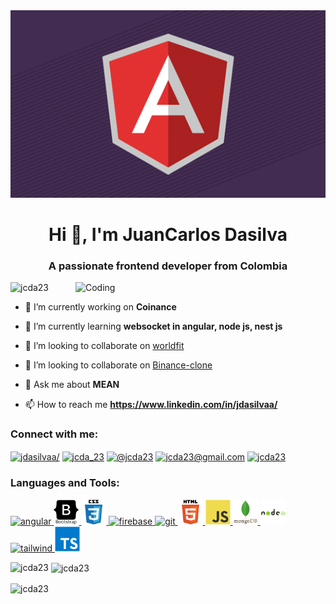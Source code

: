 <img href="https://gifer.com/es/gifs/blog" alt="Angular" src="https://raw.githubusercontent.com/vugar005/ngx-awesome-uploader/master/angular-image.gif?raw=true" style="width: 100vw; height: 300px; object-fit: cover">



<h1 align="center">Hi 👋, I'm JuanCarlos Dasilva</h1>
<h3 align="center">A passionate frontend developer from Colombia</h3>
<img align="right" alt="Coding" width="400" style"object-fit: cover" src="https://img.etimg.com/thumb/msid-84146056,width-1200,height-900,imgsize-638053,resizemode-8/20210706_developer-economy_01.jpg">



<p align="left"> <img src="https://komarev.com/ghpvc/?username=jcda23&label=Profile%20views&color=0e75b6&style=flat" alt="jcda23" /> </p>

- 🔭 I’m currently working on **Coinance**

- 🌱 I’m currently learning **websocket in angular, node js, nest js**

- 👯 I’m looking to collaborate on [worldfit](https://worldfit.site/auth/login)

- 🤝 I’m looking to collaborate on [Binance-clone](https://fir-img-fe824.web.app/admin)

- 💬 Ask me about **MEAN**

- 📫 How to reach me **https://www.linkedin.com/in/jdasilvaa/**

<h3 align="left">Connect with me:</h3>
<p align="left">
<a href="https://linkedin.com/in/jdasilvaa/" target="blank"><img align="center" src="https://raw.githubusercontent.com/rahuldkjain/github-profile-readme-generator/master/src/images/icons/Social/linked-in-alt.svg" alt="jdasilvaa/" height="30" width="40" /></a>
<a href="https://instagram.com/jcda_23" target="blank"><img align="center" src="https://raw.githubusercontent.com/rahuldkjain/github-profile-readme-generator/master/src/images/icons/Social/instagram.svg" alt="jcda_23" height="30" width="40" /></a>
<a href="https://medium.com/@jcda23" target="blank"><img align="center" src="https://raw.githubusercontent.com/rahuldkjain/github-profile-readme-generator/master/src/images/icons/Social/medium.svg" alt="@jcda23" height="30" width="40" /></a>
<a href="https://www.hackerrank.com/jcda23@gmail.com" target="blank"><img align="center" src="https://raw.githubusercontent.com/rahuldkjain/github-profile-readme-generator/master/src/images/icons/Social/hackerrank.svg" alt="jcda23@gmail.com" height="30" width="40" /></a>
<a href="https://discord.gg/jcda23" target="blank"><img align="center" src="https://raw.githubusercontent.com/rahuldkjain/github-profile-readme-generator/master/src/images/icons/Social/discord.svg" alt="jcda23" height="30" width="40" /></a>
</p>

<h3 align="left">Languages and Tools:</h3>
<p align="left"> <a href="https://angular.io" target="_blank" rel="noreferrer"> <img src="https://angular.io/assets/images/logos/angular/angular.svg" alt="angular" width="40" height="40"/> </a> <a href="https://getbootstrap.com" target="_blank" rel="noreferrer"> <img src="https://raw.githubusercontent.com/devicons/devicon/master/icons/bootstrap/bootstrap-plain-wordmark.svg" alt="bootstrap" width="40" height="40"/> </a> <a href="https://www.w3schools.com/css/" target="_blank" rel="noreferrer"> <img src="https://raw.githubusercontent.com/devicons/devicon/master/icons/css3/css3-original-wordmark.svg" alt="css3" width="40" height="40"/> </a> <a href="https://firebase.google.com/" target="_blank" rel="noreferrer"> <img src="https://www.vectorlogo.zone/logos/firebase/firebase-icon.svg" alt="firebase" width="40" height="40"/> </a> <a href="https://git-scm.com/" target="_blank" rel="noreferrer"> <img src="https://www.vectorlogo.zone/logos/git-scm/git-scm-icon.svg" alt="git" width="40" height="40"/> </a> <a href="https://www.w3.org/html/" target="_blank" rel="noreferrer"> <img src="https://raw.githubusercontent.com/devicons/devicon/master/icons/html5/html5-original-wordmark.svg" alt="html5" width="40" height="40"/> </a> <a href="https://developer.mozilla.org/en-US/docs/Web/JavaScript" target="_blank" rel="noreferrer"> <img src="https://raw.githubusercontent.com/devicons/devicon/master/icons/javascript/javascript-original.svg" alt="javascript" width="40" height="40"/> </a> <a href="https://www.mongodb.com/" target="_blank" rel="noreferrer"> <img src="https://raw.githubusercontent.com/devicons/devicon/master/icons/mongodb/mongodb-original-wordmark.svg" alt="mongodb" width="40" height="40"/> </a> <a href="https://nodejs.org" target="_blank" rel="noreferrer"> <img src="https://raw.githubusercontent.com/devicons/devicon/master/icons/nodejs/nodejs-original-wordmark.svg" alt="nodejs" width="40" height="40"/> </a> <a href="https://tailwindcss.com/" target="_blank" rel="noreferrer"> <img src="https://www.vectorlogo.zone/logos/tailwindcss/tailwindcss-icon.svg" alt="tailwind" width="40" height="40"/> </a> <a href="https://www.typescriptlang.org/" target="_blank" rel="noreferrer"> <img src="https://raw.githubusercontent.com/devicons/devicon/master/icons/typescript/typescript-original.svg" alt="typescript" width="40" height="40"/> </a> </p>

<p><img align="left" src="https://github-readme-stats.vercel.app/api/top-langs?username=jcda23&show_icons=true&locale=en&layout=compact" alt="jcda23" /></p>

<p>&nbsp;<img align="center" src="https://github-readme-stats.vercel.app/api?username=jcda23&show_icons=true&locale=en" alt="jcda23" /></p>

<p><img align="center" src="https://github-readme-streak-stats.herokuapp.com/?user=jcda23&" alt="jcda23" /></p>
